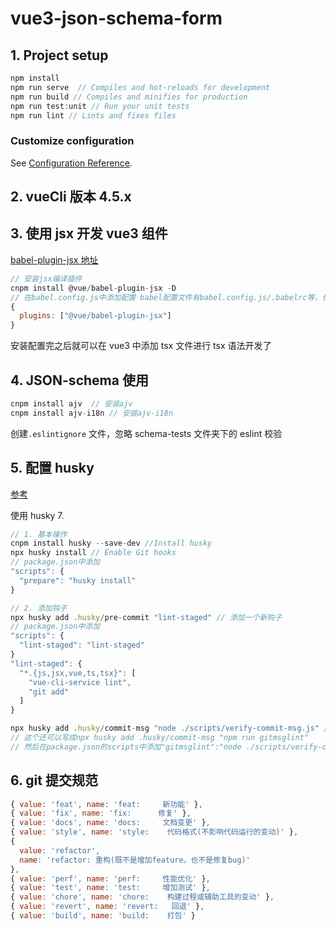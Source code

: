 # vue3-json-schema-form

## 1. Project setup

```js
npm install
npm run serve  // Compiles and hot-reloads for development
npm run build // Compiles and minifies for production
npm run test:unit // Run your unit tests
npm run lint // Lints and fixes files
```

### Customize configuration

See [Configuration Reference](https://cli.vuejs.org/config/).

## 2. vueCli 版本 4.5.x

## 3. 使用 jsx 开发 vue3 组件

[babel-plugin-jsx 地址](https://github.com/vuejs/babel-plugin-jsx)

```js
// 安装jsx编译插件
cnpm install @vue/babel-plugin-jsx -D
// 在babel.config.js中添加配置 babel配置文件有babel.config.js/.babelrc等，也可以写在package.json里面
{
  plugins: ["@vue/babel-plugin-jsx"]
}
```

安装配置完之后就可以在 vue3 中添加 tsx 文件进行 tsx 语法开发了

## 4. JSON-schema 使用

```js
cnpm install ajv  // 安装ajv
cnpm install ajv-i18n // 安装ajv-i18n
```

创建`.eslintignore` 文件，忽略 schema-tests 文件夹下的 eslint 校验

## 5. 配置 husky

[参考](https://typicode.github.io/husky/#/?id=install)

使用 husky 7.

```js
// 1. 基本操作
cnpm install husky --save-dev //Install husky
npx husky install // Enable Git hooks
// package.json中添加
"scripts": {
  "prepare": "husky install"
}

// 2. 添加钩子
npx husky add .husky/pre-commit "lint-staged" // 添加一个新钩子
// package.json中添加
"scripts": {
  "lint-staged": "lint-staged"
}
"lint-staged": {
  "*.{js,jsx,vue,ts,tsx}": [
    "vue-cli-service lint",
    "git add"
  ]
}

npx husky add .husky/commit-msg "node ./scripts/verify-commit-msg.js" // 添加一个新钩子
// 这个还可以写成npx husky add .husky/commit-msg "npm run gitmsglint"
// 然后在package.json的scripts中添加"gitmsglint":"node ./scripts/verify-commit-msg.js"
```

## 6. git 提交规范

```js
{ value: 'feat', name: 'feat:     新功能' },
{ value: 'fix', name: 'fix:      修复' },
{ value: 'docs', name: 'docs:     文档变更' },
{ value: 'style', name: 'style:    代码格式(不影响代码运行的变动)' },
{
  value: 'refactor',
  name: 'refactor: 重构(既不是增加feature，也不是修复bug)'
},
{ value: 'perf', name: 'perf:     性能优化' },
{ value: 'test', name: 'test:     增加测试' },
{ value: 'chore', name: 'chore:    构建过程或辅助工具的变动' },
{ value: 'revert', name: 'revert:   回退' },
{ value: 'build', name: 'build:    打包' }
```
